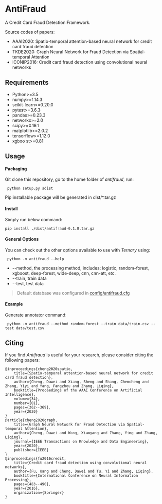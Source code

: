 # AntiFraud
A Credit Card Fraud Detection Framework.

Source codes of papers:
- AAAI2020: Spatio-temporal attention-based neural network for credit card fraud detection
- TKDE2020: Graph Neural Network for Fraud Detection via Spatial-temporal Attention
- ICONIP2016: Credit card fraud detection using convolutional neural networks

## Requirements

-  Python>=3.5
-  numpy>=1.14.3
-  scikit-learn>=0.20.0
-  pytest>=3.6.3
-  pandas>=0.23.3
-  networkx>=2.0
-  scipy>=0.19.1
-  matplotlib>=2.0.2
-  tensorflow>=1.12.0
-  xgboo    st>=0.81

## Usage

#### Packaging
Git clone this repository, go to the home folder of *antifraud*, run: 

     python setup.py sdist

Pip installable package will be generated in dist/*.tar.gz
#### Install

Simply run below command:

    pip install ./dist/antifraud-0.1.0.tar.gz


#### General Options

You can check out the other options available to use with *Ternary* using:

     python -m antifraud --help

- --method, the processing method, includes: logistic, random-forest, xgboost, deep-forest, wide-deep, cnn,
                                 cnn-att, etc.
- --train, train data
- --test, test data


>Default database was configured in [config/antifraud.cfg](antifraud/config/antifraud.cfg)

#### Example
Generate annotator command:

     python -m antifraud --method random-forest --train data/train.csv --test data/test.csv

## Citing

If you find *Antifraud* is useful for your research, please consider citing the following papers:

    @inproceedings{cheng2020spatio,
        title={Spatio-temporal attention-based neural network for credit card fraud detection},
        author={Cheng, Dawei and Xiang, Sheng and Shang, Chencheng and Zhang, Yiyi and Yang, Fangzhou and Zhang, Liqing},
        booktitle={Proceedings of the AAAI Conference on Artificial Intelligence},
        volume={34},
        number={01},
        pages={362--369},
        year={2020}
    }
    @article{cheng2020graph,
        title={Graph Neural Network for Fraud Detection via Spatial-temporal Attention},
        author={Cheng, Dawei and Wang, Xiaoyang and Zhang, Ying and Zhang, Liqing},
        journal={IEEE Transactions on Knowledge and Data Engineering},
        year={2020},
        publisher={IEEE}
    }
    @inproceedings{fu2016credit,
        title={Credit card fraud detection using convolutional neural networks},
        author={Fu, Kang and Cheng, Dawei and Tu, Yi and Zhang, Liqing},
        booktitle={International Conference on Neural Information Processing},
        pages={483--490},
        year={2016},
        organization={Springer}
    }
    
